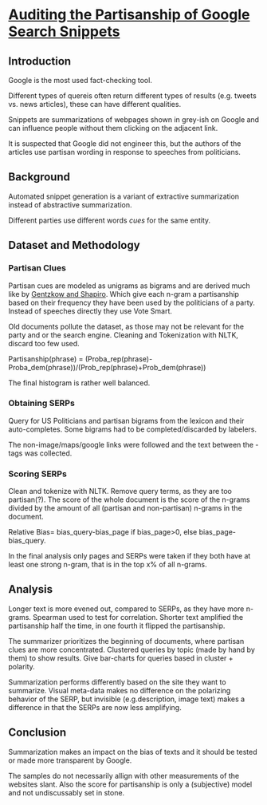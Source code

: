 # [Auditing the Partisanship of Google Search Snippets](https://cbw.sh/static/pdf/hu-www19.pdf)

## Introduction
Google is the most used fact-checking tool.

Different types of quereis often return different types of results (e.g. tweets vs. news articles), these can have different qualities.

Snippets are summarizations of webpages shown in grey-ish on Google and can influence people without them clicking on the adjacent link.

It is suspected that Google did not engineer this, but the authors of the articles use partisan wording in response to speeches from politicians.

## Background
Automated snippet generation is a variant of extractive summarization instead of abstractive summarization.

Different parties use different words *cues* for the same entity.

## Dataset and Methodology
### Partisan Clues
Partisan cues are modeled as unigrams as bigrams and are derived much like by [Gentzkow and Shapiro](https://web.stanford.edu/~gentzkow/research/biasmeas.pdf).
Which give each n-gram a partisanship based on their frequency they have been used by the politicians of a party. Instead of speeches directly they use Vote Smart.

Old documents pollute the dataset, as those may not be relevant for the party and or the search engine. Cleaning and Tokenization with NLTK, discard too few used.

Partisanship(phrase) = (Proba_rep(phrase)-Proba_dem(phrase))/(Prob_rep(phrase)+Prob_dem(phrase))

The final histogram is rather well balanced.

### Obtaining SERPs
Query for US Politicians and partisan bigrams from the lexicon and their auto-completes. Some bigrams had to be completed/discarded by labelers.

The non-image/maps/google links were followed and the text between the <page>-tags was collected.

### Scoring SERPs
Clean and tokenize with NLTK. Remove query terms, as they are too partisan(?). The score of the whole document is the score of the n-grams divided by the amount of all (partisan and non-partisan) n-grams in the document.

Relative Bias= bias_query-bias_page if bias_page>0, else bias_page-bias_query.

In the final analysis only pages and SERPs were taken if they both have at least one strong n-gram, that is in the top x% of all n-grams.

## Analysis
Longer text is more evened out, compared to SERPs, as they have more n-grams. Spearman used to test for correlation. Shorter text amplified the partisanship half the time, in one fourth it flipped the partisanship.

The summarizer prioritizes the beginning of documents, where partisan clues are more concentrated. Clustered queries by topic (made by hand by them) to show results. Give bar-charts for queries based in cluster + polarity.

Summarization performs differently based on the site they want to summarize. Visual meta-data makes no difference on the polarizing behavior of the SERP, but invisible (e.g.description, image text) makes a difference in that the SERPs are now less amplifying.

## Conclusion
Summarization makes an impact on the bias of texts and it should be tested or made more transparent by Google.

The samples do not necessarily allign with other measurements of the websites slant. Also the score for partisanship is only a (subjective) model and not undiscussably set in stone.